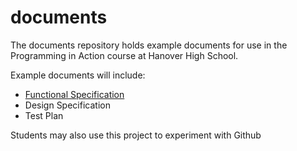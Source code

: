 documents
=========

The documents repository holds example documents for use in the Programming in Action course at Hanover High School.

Example documents will include:

* [Functional Specification](https://github.com/HHS-Programming-in-Action/documents/blob/master/FSsample.md)
* Design Specification
* Test Plan

Students may also use this project to experiment with Github
